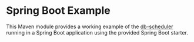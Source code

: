 # Spring Boot Example

This Maven module provides a working example of the [db-scheduler](https://github.com/kagkarlsson/db-scheduler) running in a Spring Boot application using the provided Spring Boot starter.
